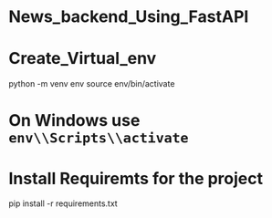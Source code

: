 # News_backend_Using_FastAPI

# Create_Virtual_env 
python -m venv env
source env/bin/activate  
# On Windows use `env\\Scripts\\activate`

# Install Requiremts for the project
pip install -r requirements.txt

